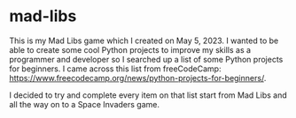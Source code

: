 # mad-libs
This is my Mad Libs game which I created on May 5, 2023. I wanted to be able to create some cool Python projects to improve my skills as a programmer and developer so I searched up a list of some Python projects for beginners. I came across this list from freeCodeCamp: https://www.freecodecamp.org/news/python-projects-for-beginners/.

I decided to try and complete every item on that list start from Mad Libs and all the way on to a Space Invaders game.
